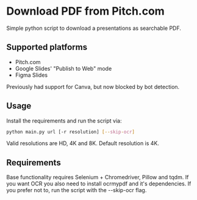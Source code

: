 # Download PDF from Pitch.com
Simple python script to download a presentations as searchable PDF. 

## Supported platforms
- Pitch.com 
- Google Slides' "Publish to Web" mode
- Figma Slides

Previously had support for Canva, but now blocked by bot detection.

## Usage
Install the requirements and run the script via:
```bash
python main.py url [-r resolution] [--skip-ocr]
```

Valid resolutions are HD, 4K and 8K. Default resolution is 4K.

## Requirements
Base functionality requires Selenium + Chromedriver, Pillow and tqdm. If you want OCR you also need to install ocrmypdf and it's dependencies. If you prefer not to, run the script with the --skip-ocr flag.  